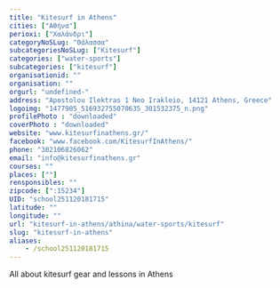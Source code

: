 ```yaml
---
title: "Kitesurf in Athens"
cities: ["Αθήνα"]
perioxi: ["Χαλάνδρι"]
categoryNoSLug: "Θάλασσα"
subcategoriesNoSLug: ["Kitesurf"]
categories: ["water-sports"]
subcategories: ["kitesurf"]
organisationid: ""
organisation: ""
orgurl: "undefined-"
address: "Apostolou Ilektras 1 Neo Irakleio, 14121 Athens, Greece"
logoimg: "1477905_516932755070635_301532375_n.png"
profilePhoto : "downloaded"
coverPhoto : "downloaded"
website: "www.kitesurfinathens.gr/"
facebook: "www.facebook.com/KitesurfInAthens/"
phone: "302106826062"
email: "info@kitesurfinathens.gr"
courses: ""
places: [""]
rensponsibles: ""
zipcode: [":15234"]
UID: "school251120181715"
latitude: ""
longitude: ""
url: "kitesurf-in-athens/athina/water-sports/kitesurf"
slug: "kitesurf-in-athens"
aliases:
    - /school251120181715
---
```



All about kitesurf gear and lessons in Athens

